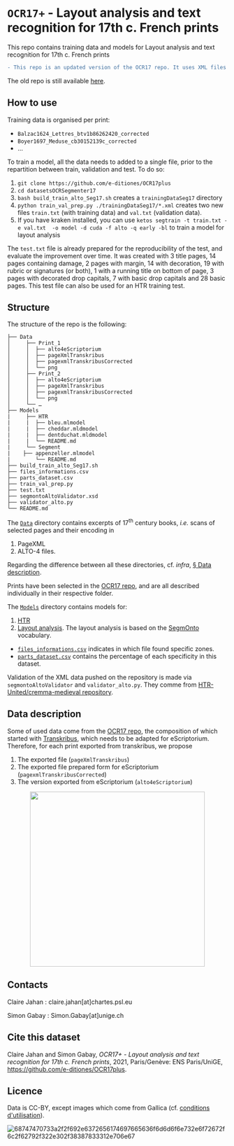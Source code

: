# `OCR17+` - Layout analysis and text recognition for 17th c. French prints

This repo contains training data and models for Layout analysis and text recognition for 17th c. French prints

```diff
- This repo is an updated version of the OCR17 repo. It uses XML files and not .png/.txt pairs.
```

The old repo is still available <a href="https://github.com/e-ditiones/OCR17" target="_blank"> here</a>.

## How to use

Training data is organised per print:
* `Balzac1624_Lettres_btv1b86262420_corrected`
* `Boyer1697_Meduse_cb30152139c_corrected`
* …

To train a model, all the data needs to added to a single file, prior to the repartition between train, validation and test. To do so:
1. `git clone https://github.com/e-ditiones/OCR17plus`
2. `cd datasetsOCRSegmenter17`
3. `bash build_train_alto_Seg17.sh` creates a `trainingDataSeg17` directory
4. `python train_val_prep.py ./trainingDataSeg17/*.xml` creates two new files `train.txt` (with training data) and `val.txt` (validation data).
5. If you have kraken installed, you can use `ketos segtrain -t train.txt -e val.txt  -o model -d cuda -f alto -q early -bl` to train a model for layout analysis

The `test.txt` file is already prepared for the reproducibility of the test, and evaluate the improvement over time. It was created with 3 title pages, 14 pages containing damage, 2 pages with margin, 14 with decoration, 19 with rubric or signatures (or both), 1 with a running title on bottom of page, 3 pages with decorated drop capitals, 7 with basic drop capitals and 28 basic pages. This test file can also be used for an HTR training test.

## Structure

The structure of the repo is the following:

```
├── Data
│     ├── Print_1
│     │  ├── alto4eScriptorium
│     │  ├── pageXmlTranskribus
│     │  ├── pagexmlTranskribusCorrected
│     │  └── png
│     ├── Print_2
│     │  ├── alto4eScriptorium
│     │  ├── pageXmlTranskribus
│     │  ├── pagexmlTranskribusCorrected
│     │  └── png
│     └── …
├── Models
|     ├── HTR
|     |	 ├── bleu.mlmodel
|     |  ├── cheddar.mldmodel
|     |  ├── dentduchat.mldmodel
|     |  └── README.md
|     └── Segment
|	 ├── appenzeller.mlmodel
|        └── README.md
├── build_train_alto_Seg17.sh
├── files_informations.csv
├── parts_dataset.csv
├── train_val_prep.py
├── test.txt
├── segmontoAltoValidator.xsd
├── validator_alto.py
└── README.md
```

The [``Data``](https://github.com/e-ditiones/OCR17plus/tree/main/Data) directory contains excerpts of 17<sup>th</sup> century books, _i.e._ scans of selected pages and their encoding in
1. PageXML
2. ALTO-4 files.

Regarding the difference between all these directories, cf. _infra_, <a href="#data-description">§ Data description<a/>.

Prints have been selected in the [OCR17 repo](https://github.com/e-ditiones/OCR17), and are all 
described individually in their respective folder.
  
The [``Models``](https://github.com/e-ditiones/OCR17plus/tree/main/Model) directory contains models for:
1. [HTR](https://github.com/e-ditiones/OCR17plus/tree/main/Model/HTR)
2. [Layout analysis](https://github.com/e-ditiones/OCR17plus/tree/main/Model/Segment). The layout analysis is based on the [SegmOnto](https://github.com/SegmOnto) vocabulary.
  * [`files_informations.csv`](https://github.com/e-ditiones/OCR17plus/blob/main/files_informations.csv) indicates in which file found specific zones.
  * [``parts_dataset.csv``](https://github.com/e-ditiones/OCR17plus/blob/main/parts_dataset.csv) contains the percentage of each specificity in this dataset.

Validation of the XML data pushed on the repository is made via ``segmontoAltoValidator`` and ``validator_alto.py``. They comme from [HTR-United/cremma-medieval repository](https://github.com/HTR-United/cremma-medieval).

## Data description
Some of used data come from the [OCR17 repo](https://github.com/e-ditiones/OCR17), the composition of which started 
with [Transkribus](https://readcoop.eu/transkribus), which needs to be adapted for eScriptorium. Therefore, for each print exported from transkribus, we propose
1. The exported file (`pageXmlTranskribus`)
2. The exported file prepared form for eScriptorium (`pagexmlTranskribusCorrected`)
3. The version exported from eScriptorium (`alto4eScriptorium`)

<p align="center">
  <img src="img/general_flowchart.png" width="400"/>
</p>

## Contacts
Claire Jahan : claire.jahan[at]chartes.psl.eu

Simon Gabay : Simon.Gabay[at]unige.ch

## Cite this dataset
Claire Jahan and Simon Gabay, _OCR17+ - Layout analysis and text recognition for 17th c. French prints_, 2021, Paris/Genève: ENS Paris/UniGE, https://github.com/e-ditiones/OCR17plus.

## Licence
Data is CC-BY, except images which come from Gallica 
(cf. [conditions d'utilisation](https://gallica.bnf.fr/edit/und/conditions-dutilisation-des-contenus-de-gallica)).

![68747470733a2f2f692e6372656174697665636f6d6d6f6e732e6f72672f6c2f62792f322e302f38387833312e706e67](https://user-images.githubusercontent.com/56683417/115237678-2150d080-a11d-11eb-903e-5a26587e12e1.png)

